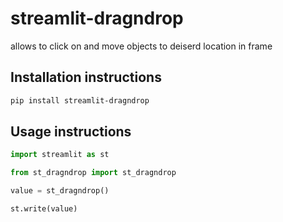 # streamlit-dragndrop

allows to click on and move objects to deiserd location in frame

## Installation instructions 

```sh
pip install streamlit-dragndrop
```

## Usage instructions

```python
import streamlit as st

from st_dragndrop import st_dragndrop

value = st_dragndrop()

st.write(value)
